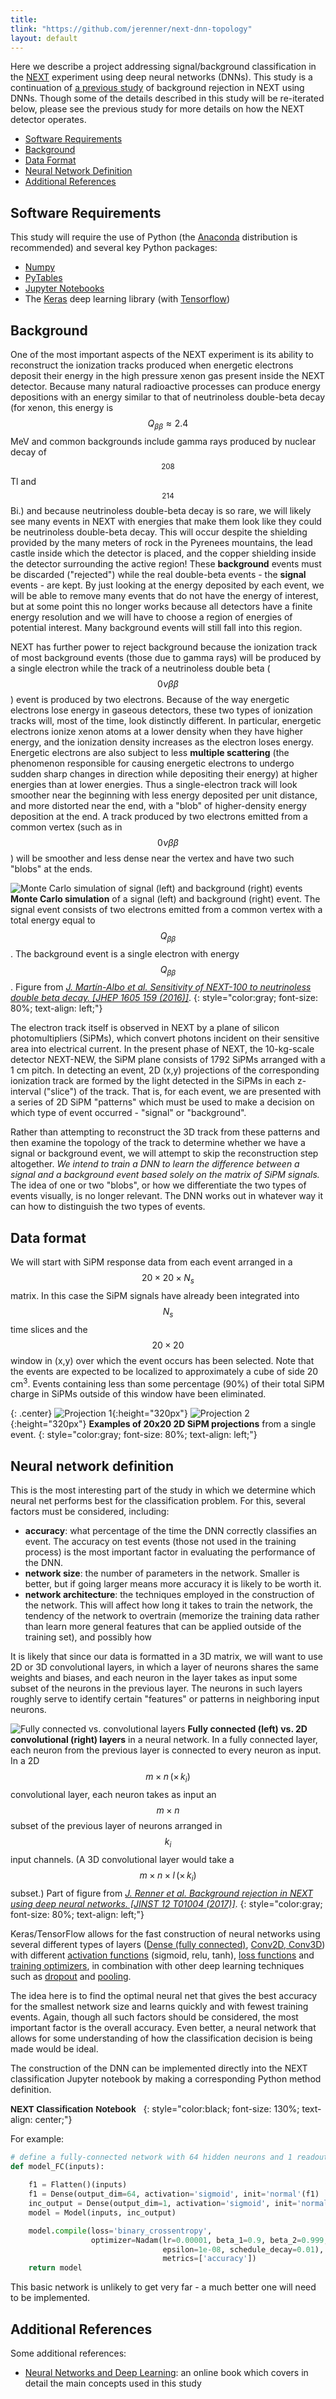 ```yaml
---
title: 
tlink: "https://github.com/jerenner/next-dnn-topology"
layout: default
---
```


<script src="http://cdn.mathjax.org/mathjax/latest/MathJax.js?config=TeX-AMS-MML_HTMLorMML">
</script>

Here we describe a project addressing signal/background classification in the [NEXT](http://next.ific.uv.es/next) experiment using deep neural networks (DNNs). This study is a continuation of [a previous study](https://arxiv.org/abs/1609.06202) of background rejection in NEXT using DNNs.  Though some of the details described in this study will be re-iterated below, please see the previous study for more details on how the NEXT detector operates.

- [Software Requirements](#software-requirements)
- [Background](#background)
- [Data Format](#data-format)
- [Neural Network Definition](#neural-network-definition)
- [Additional References](#additional-references)

## Software Requirements
This study will require the use of Python (the [Anaconda](https://www.continuum.io) distribution is recommended) and several key Python packages:

- [Numpy](http://www.numpy.org/)
- [PyTables](http://www.pytables.org/)
- [Jupyter Notebooks](http://jupyter.org/)
- The [Keras](https://keras.io) deep learning library (with [Tensorflow](https://www.tensorflow.org))

## Background

One of the most important aspects of the NEXT experiment is its ability to reconstruct the ionization tracks produced when energetic electrons deposit their energy in the high pressure xenon gas present inside the NEXT detector.  Because many natural radioactive processes can produce energy depositions with an energy similar to that of neutrinoless double-beta decay (for xenon, this energy is $$ Q_{\beta\beta} \approx 2.4 $$ MeV and common backgrounds include gamma rays produced by nuclear decay of $$^{208}$$Tl and $$^{214}$$Bi.) and because neutrinoless double-beta decay is so rare, we will likely see many events in NEXT with energies that make them look like they could be neutrinoless double-beta decay.  This will occur despite the shielding provided by the many meters of rock in the Pyrenees mountains, the lead castle inside which the detector is placed, and the copper shielding inside the detector surrounding the active region!  These **background** events must be discarded ("rejected") while the real double-beta events - the **signal** events - are kept.  By just looking at the energy deposited by each event, we will be able to remove many events that do not have the energy of interest, but at some point this no longer works because all detectors have a finite energy resolution and we will have to choose a region of energies of potential interest.  Many background events will still fall into this region.

NEXT has further power to reject background because the ionization track of most background events (those due to gamma rays) will be produced by a single electron while the track of a neutrinoless double beta ($$0\nu\beta\beta$$) event is produced by two electrons.  Because of the way energetic electrons lose energy in gaseous detectors, these two types of ionization tracks will, most of the time, look distinctly different.  In particular, energetic electrons ionize xenon atoms at a lower density when they have higher energy, and the ionization density increases as the electron loses energy.  Energetic electrons are also subject to less **multiple scattering** (the phenomenon responsible for causing energetic electrons to undergo sudden sharp changes in direction while depositing their energy) at higher energies than at lower energies.  Thus a single-electron track will look smoother near the beginning with less energy deposited per unit distance, and more distorted near the end, with a "blob" of higher-density energy deposition at the end.  A track produced by two electrons emitted from a common vertex (such as in $$0\nu\beta \beta$$) will be smoother and less dense near the vertex and have two such "blobs" at the ends.

![Monte Carlo simulation of signal (left) and background (right) events](fig/fig_blobs.png)
**Monte Carlo simulation** of a signal (left) and background (right) event.  The signal event consists of two electrons emitted from a common vertex with a total energy equal to $$Q_{\beta\beta}$$.  The background event is a single electron with energy $$Q_{\beta\beta}$$.  Figure from [*J. Mart&iacute;n-Albo et al.  Sensitivity of NEXT-100 to neutrinoless double beta decay.  \[JHEP 1605 159 (2016)\]*](https://arxiv.org/abs/1511.09246).
{: style="color:gray; font-size: 80%; text-align: left;"}

The electron track itself is observed in NEXT by a plane of silicon photomultipliers (SiPMs), which convert photons incident on their sensitive area into electrical current.  In the present phase of NEXT, the 10-kg-scale detector NEXT-NEW, the SiPM plane consists of 1792 SiPMs arranged with a 1 cm pitch.  In detecting an event, 2D (x,y) projections of the corresponding ionization track are formed by the light detected in the SiPMs in each z-interval ("slice") of the track.  That is, for each event, we are presented with a series of 2D SiPM "patterns" which must be used to make a decision on which type of event occurred - "signal" or "background".  

Rather than attempting to reconstruct the 3D track from these patterns and then examine the topology of the track to determine whether we have a signal or background event, we will attempt to skip the reconstruction step altogether.  *We intend to train a DNN to learn the difference between a signal and a background event based solely on the matrix of SiPM signals.*  The idea of one or two "blobs", or how we differentiate the two types of events visually, is no longer relevant.  The DNN works out in whatever way it can how to distinguish the two types of events.

## Data format

We will start with SiPM response data from each event arranged in a $$20\times 20\times N_s$$ matrix.  In this case the SiPM signals have already been integrated into $$N_s$$ time slices and the $$20\times 20$$ window in (x,y) over which the event occurs has been selected.  Note that the events are expected to be localized to approximately a cube of side 20 cm<sup>3</sup>.  Events containing less than some percentage (90%) of their total SiPM charge in SiPMs outside of this window have been eliminated.

{: .center}
![Projection 1](fig/fig_proj1.png){:height="320px"}
![Projection 2](fig/fig_proj2.png){:height="320px"}
**Examples of 20x20 2D SiPM projections** from a single event.
{: style="color:gray; font-size: 80%; text-align: left;"}

## Neural network definition

This is the most interesting part of the study in which we determine which neural net performs best for the classification problem.  For this, several factors must be considered, including:

- **accuracy**: what percentage of the time the DNN correctly classifies an event.  The accuracy on test events (those not used in the training process) is the most important factor in evaluating the performance of the DNN.
- **network size**: the number of parameters in the network.  Smaller is better, but if going larger means more accuracy it is likely to be worth it.
- **network architecture**: the techniques employed in the construction of the network.  This will affect how long it takes to train the network, the tendency of the network to overtrain (memorize the training data rather than learn more general features that can be applied outside of the training set), and possibly how 

It is likely that since our data is formatted in a 3D matrix, we will want to use 2D or 3D convolutional layers, in which a layer of neurons shares the same weights and biases, and each neuron in the layer takes as input some subset of the neurons in the previous layer.  The neurons in such layers roughly serve to identify certain "features" or patterns in neighboring input neurons.

![Fully connected vs. convolutional layers](fig/fig_NNs.png)
**Fully connected (left) vs. 2D convolutional (right) layers** in a neural network.  In a fully connected layer, each neuron from the previous layer is connected to every neuron as input.  In a 2D $$m\times n\,(\times\,k_i)$$ convolutional layer, each neuron takes as input an $$m\times n$$ subset of the previous layer of neurons arranged in $$k_i$$ input channels.  (A 3D convolutional layer would take a $$m\times n\times l\, (\times\, k_i)$$ subset.)  Part of figure from [*J. Renner et al.  Background rejection in NEXT using deep neural networks. \[JINST 12 T01004 (2017)\]*](https://arxiv.org/abs/1609.06202).
{: style="color:gray; font-size: 80%; text-align: left;"}

Keras/TensorFlow allows for the fast construction of neural networks using several different types of layers ([Dense (fully connected)](https://keras.io/layers/core/), [Conv2D, Conv3D](https://keras.io/layers/convolutional/)) with different [activation functions](https://keras.io/activations/) (sigmoid, relu, tanh), [loss functions](https://keras.io/losses/) and [training optimizers](https://keras.io/optimizers/), in combination with other deep learning techniques such as [dropout](https://keras.io/layers/core/#dropout) and [pooling](https://keras.io/layers/pooling/).

The idea here is to find the optimal neural net that gives the best accuracy for the smallest network size and learns quickly and with fewest training events.  Again, though all such factors should be considered, the most important factor is the overall accuracy.  Even better, a neural network that allows for some understanding of how the classification decision is being made would be ideal.

The construction of the DNN can be implemented directly into the NEXT classification Jupyter notebook by making a corresponding Python method definition.

<a style="text-decoration: none; font-family: verdana, arial; font-color: black; vlink: black;" href="https://github.com/jerenner/next-dnn-topology/blob/master/NEXT_classification.ipynb">**NEXT Classification Notebook**&nbsp;&nbsp;</a>
{: style="color:black; font-size: 130%; text-align: center;"}

For example:

```python
# define a fully-connected network with 64 hidden neurons and 1 readout neuron
def model_FC(inputs):
    
    f1 = Flatten()(inputs)
    f1 = Dense(output_dim=64, activation='sigmoid', init='normal'(f1)
    inc_output = Dense(output_dim=1, activation='sigmoid', init='normal')(f1)
    model = Model(inputs, inc_output)

    model.compile(loss='binary_crossentropy',
                  optimizer=Nadam(lr=0.00001, beta_1=0.9, beta_2=0.999,
                                  epsilon=1e-08, schedule_decay=0.01),
                                  metrics=['accuracy'])  
    return model
```

This basic network is unlikely to get very far - a much better one will need to be implemented.

## Additional References
Some additional references:

- [Neural Networks and Deep Learning](http://neuralnetworksanddeeplearning.com/): an online book which covers in detail the main concepts used in this study